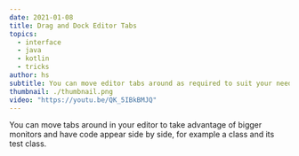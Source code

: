 ```yaml
---
date: 2021-01-08
title: Drag and Dock Editor Tabs
topics:
  - interface
  - java
  - kotlin
  - tricks
author: hs
subtitle: You can move editor tabs around as required to suit your needs.
thumbnail: ./thumbnail.png
video: "https://youtu.be/QK_5IBkBMJQ"
---
```


You can move tabs around in your editor to take advantage of bigger monitors and have code appear side by side, for example a class and its test class.
